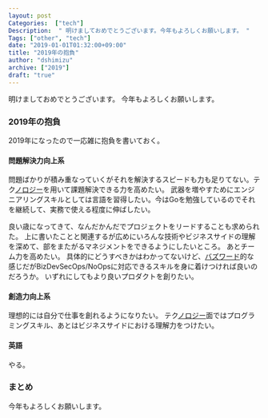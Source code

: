 ```yaml
---
layout: post
Categories:  ["tech"]
Description:  " 明けましておめでとうございます。今年もよろしくお願いします。 "
Tags: ["other", "tech"]
date: "2019-01-01T01:32:00+09:00"
title: "2019年の抱負"
author: "dshimizu"
archive: ["2019"]
draft: "true"
---
```


<body>
<p>明けましておめでとうございます。
今年もよろしくお願いします。</p>
</body>

<!-- more -->

<body>
<h3>2019年の抱負</h3>


<p>2019年になったので一応雑に抱負を書いておく。</p>

<h4>問題解決力向上系</h4>


<p>問題ばかりが積み重なっていくがそれを解決するスピードも力も足りてない。テク<a class="keyword" href="http://d.hatena.ne.jp/keyword/%A5%CE%A5%ED">ノロ</a><a class="keyword" href="http://d.hatena.ne.jp/keyword/%A5%B8%A1%BC">ジー</a>を用いて課題解決できる力を高めたい。
武器を増やすためにエンジニアリングスキルとしては言語を習得したい。今はGoを勉強しているのでそれを継続して、実務で使える程度に伸ばしたい。</p>

<p>良い歳になってきて、なんだかんだでプロジェクトをリードすることも求められた。
上に書いたことと関連するが広めにいろんな技術やビジネスサイドの理解を深めて、部をまたがるマネジメントをできるようにしたいところ。
あとチーム力を高めたい。
具体的にどうすべきかはわかってないけど、<a class="keyword" href="http://d.hatena.ne.jp/keyword/%A5%D0%A5%BA%A5%EF%A1%BC%A5%C9">バズワード</a>的な感じだがBizDevSecOps/NoOpsに対応できるスキルを身に着けつければ良いのだろうか。
いずれにしてもより良いプロダクトを創りたい。</p>

<h4>創造力向上系</h4>


<p>理想的には自分で仕事を創れるようになりたい。
テク<a class="keyword" href="http://d.hatena.ne.jp/keyword/%A5%CE%A5%ED">ノロ</a><a class="keyword" href="http://d.hatena.ne.jp/keyword/%A5%B8%A1%BC">ジー</a>面ではプログラミングスキル、あとはビジネスサイドにおける理解力をつけたい。</p>

<h4>英語</h4>


<p>やる。</p>

<h3>まとめ</h3>


<p>今年もよろしくお願いします。</p>
</body>
